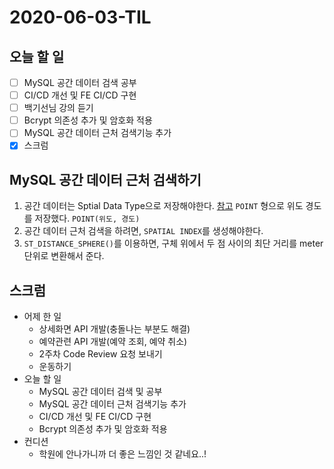# 2020-06-03-TIL

## 오늘 할 일

- [ ] MySQL 공간 데이터 검색 공부
- [ ] CI/CD 개선 및 FE CI/CD 구현
- [ ] 백기선님 강의 듣기
- [ ] Bcrypt 의존성 추가 및 암호화 적용
- [ ] MySQL 공간 데이터 근처 검색기능 추가
- [x] 스크럼

## MySQL 공간 데이터 근처 검색하기

1. 공간 데이터는 Sptial Data Type으로 저장해야한다.
   [참고](https://dev.mysql.com/doc/refman/5.7/en/spatial-types.html)
   `POINT` 형으로 위도 경도를 저장했다. `POINT(위도, 경도)`
2. 공간 데이터 근처 검색을 하려면, `SPATIAL INDEX`를 생성해야한다.
3. `ST_DISTANCE_SPHERE()`를 이용하면, 구체 위에서 두 점 사이의 최단 거리를 meter 단위로 변환해서 준다.

## 스크럼

- 어제 한 일
    - 상세화면 API 개발(충돌나는 부분도 해결)
    - 예약관련 API 개발(예약 조회, 예약 취소)
    - 2주차 Code Review 요청 보내기
    - 운동하기
- 오늘 할 일
    - MySQL 공간 데이터 검색 및 공부
    - MySQL 공간 데이터 근처 검색기능 추가
    - CI/CD 개선 및 FE CI/CD 구현
    - Bcrypt 의존성 추가 및 암호화 적용
- 컨디션
    - 학원에 안나가니까 더 좋은 느낌인 것 같네요..!


